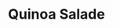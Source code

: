 ---
title: Quinoa Salade
description: Frisse salade met quinoa, avocado en gegrilde groenten
image: https://images.unsplash.com/photo-1540914124281-342587941389
categories: [Lunch, Vegetarisch, Koolhydraatarm]
tijd: 25
portions: 2
ingredients:
  - 150g quinoa
  - 1 avocado
  - 1 courgette
  - 1 rode paprika
  - 100g cherrytomaatjes
  - 2 el olijfolie
  - 1 citroen
  - Verse basilicum
instructions:
  - Kook de quinoa volgens de aanwijzingen op de verpakking.
  - Snijd de courgette en paprika in stukken en gril ze in een grillpan.
  - Halveer de cherrytomaatjes.
  - Snijd de avocado in blokjes en besprenkel met citroensap.
  - Meng alle ingrediënten in een grote kom.
  - Maak af met olijfolie, citroensap en verse basilicum.
---